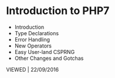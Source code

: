 # Introduction to PHP7
- Introduction
- Type Declarations
- Error Handling
- New Operators
- Easy User-land CSPRNG
- Other Changes and Gotchas

VIEWED | 22/09/2016

